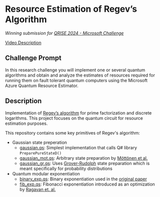 # Resource Estimation of Regev’s Algorithm
*Winning submission for [QRISE 2024 - Microsoft Challenge](quantumcoalition.io/challenges)*

[Video Description](https://youtu.be/o7NXxKnswUo)

## Challenge Prompt
In this research challenge you will implement one or several quantum algorithms and obtain and analyze the estimates of resources required for running them on fault tolerant quantum computers using the Microsoft Azure Quantum Resource Estimator.

## Description
Implementation of [Regev’s algorithm](https://arxiv.org/abs/2308.06572) for prime factorization and discrete logarithms. This project focuses on the quantum circuit for resource estimation purposes.

This repository contains some key primitives of Regev's algorithm:
-  Gaussian state preperation
    - [gaussian.qs](gaussian.qs): Simplest implementation that calls Q# library `PreparePureStateD()`
    - [gaussian_mot.qs](gaussian_mot.qs): Arbitrary state preparation by [Möttönen et al.](https://arxiv.org/abs/quant-ph/0407010)
    - [gaussian_gr.qs](gaussian_gr.qs): Uses [Grover-Rudolph](https://arxiv.org/abs/quant-ph/0208112) state preparation which is meant specifically for probability distributions 
- Quantum modular exponentiation
    - [binary_exp.qs](binary_exp.qs): Binary exponentiation used in the [original paper](https://arxiv.org/abs/2308.06572)
    - [fib_exp.qs](fib_exp.qs): Fibonacci exponentiation introduced as an optimization by [Ragavan et. al.](http://arxiv.org/abs/2310.00899v3)
